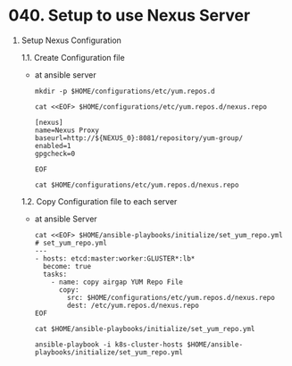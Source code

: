 # **040. Setup to use Nexus Server**

1. Setup Nexus Configuration

    1.1. Create Configuration file

    - at ansible server

          mkdir -p $HOME/configurations/etc/yum.repos.d

          cat <<EOF> $HOME/configurations/etc/yum.repos.d/nexus.repo

          [nexus]
          name=Nexus Proxy
          baseurl=http://${NEXUS_0}:8081/repository/yum-group/
          enabled=1
          gpgcheck=0

          EOF

          cat $HOME/configurations/etc/yum.repos.d/nexus.repo

    1.2. Copy Configuration file to each server

    - at ansible Server

          cat <<EOF> $HOME/ansible-playbooks/initialize/set_yum_repo.yml
          # set_yum_repo.yml
          ---
          - hosts: etcd:master:worker:GLUSTER*:lb*
            become: true
            tasks:
              - name: copy airgap YUM Repo File
                copy:
                  src: $HOME/configurations/etc/yum.repos.d/nexus.repo
                  dest: /etc/yum.repos.d/nexus.repo
          EOF

          cat $HOME/ansible-playbooks/initialize/set_yum_repo.yml

          ansible-playbook -i k8s-cluster-hosts $HOME/ansible-playbooks/initialize/set_yum_repo.yml
  
  
  
